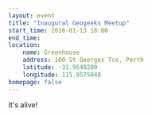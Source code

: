 ```yaml
---
layout: event
title: "Inaugural Geogeeks Meetup"
start_time: 2016-01-13 18:00
end_time:
location:
    name: Greenhouse
    address: 100 St Georges Tce, Perth
    latitude: -31.9548280
    longitude: 115.8575848
homepage: false
---
```


It's alive!
